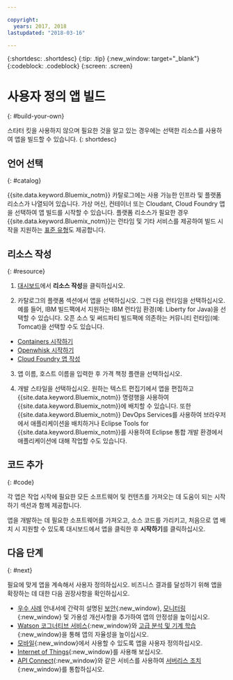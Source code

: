 ```yaml
---

copyright:
  years: 2017, 2018
lastupdated: "2018-03-16"

---
```


{:shortdesc: .shortdesc}
{:tip: .tip}
{:new_window: target="_blank"}
{:codeblock: .codeblock}
{:screen: .screen}

# 사용자 정의 앱 빌드
{: #build-your-own}

스타터 킷을 사용하지 않으며 필요한 것을 알고 있는 경우에는 선택한 리소스를 사용하여 앱을 빌드할 수 있습니다.
{: shortdesc}

## 언어 선택
{: #catalog}

{{site.data.keyword.Bluemix_notm}} 카탈로그에는 사용 가능한 인프라 및 플랫폼 리소스가 나열되어 있습니다. 가상 머신, 컨테이너 또는 Cloudant, Cloud Foundry 앱을 선택하여 앱 빌드를 시작할 수 있습니다. 플랫폼 리소스가 필요한 경우 {{site.data.keyword.Bluemix_notm}}는 런타임 및 기타 서비스를 제공하여 빌드 시작을 지원하는 [표준 유형](https://console.bluemix.net/catalog/?taxonomyNavigation=apps&category=blueprints)도 제공합니다.

## 리소스 작성
{: #resource}

1. [대시보드](https://console.bluemix.net/)에서 **리소스 작성**을 클릭하십시오.

2. 카탈로그의 플랫폼 섹션에서 앱을 선택하십시오. 그런 다음 런타임을 선택하십시오. 예를 들어, IBM 빌드팩에서 지원하는 IBM 런타임 환경(예: Liberty for Java)을 선택할 수 있습니다. 오픈 소스 및 써드파티 빌드팩에 의존하는 커뮤니티 런타임(예: Tomcat)을 선택할 수도 있습니다.

  * [Containers 시작하기](../containers/container_index.html)
  * [Openwhisk 시작하기](../openwhisk/index.html)
  * [Cloud Foundry 앱 작성](../cfapps/index.html#creating_cloud_foundry_apps)

3. 앱 이름, 호스트 이름을 입력한 후 가격 책정 플랜을 선택하십시오.

4. 개발 스타일을 선택하십시오. 원하는 텍스트 편집기에서 앱을 편집하고 {{site.data.keyword.Bluemix_notm}} 명령행을 사용하여 {{site.data.keyword.Bluemix_notm}}에 배치할 수 있습니다. 또한 {{site.data.keyword.Bluemix_notm}} DevOps Services를 사용하여 브라우저에서 애플리케이션을 배치하거나 Eclipse Tools for {{site.data.keyword.Bluemix_notm}}를 사용하여 Eclipse 통합 개발 환경에서 애플리케이션에 대해 작업할 수도 있습니다.

## 코드 추가
{: #code}

각 앱은 작업 시작에 필요한 모든 소프트웨어 및 컨텐츠를 가져오는 데 도움이 되는 시작하기 섹션과 함께 제공합니다.

앱을 개발하는 데 필요한 소프트웨어를 가져오고, 소스 코드를 가리키고, 처음으로 앱 배치 시 지원할 수 있도록 대시보드에서 앱을 클릭한 후 **시작하기**를 클릭하십시오.

## 다음 단계
{: #next}

필요에 맞게 앱을 계속해서 사용자 정의하십시오. 비즈니스 결과를 달성하기 위해 앱을 확장하는 데 대한 다음 권장사항을 확인하십시오.

* [우수 사례](best-practice.html) 안내서에 간략히 설명된 [보안](https://console.bluemix.net/catalog/?taxonomyNavigation=data&category=security){:new_window}, [모니터링](https://console.bluemix.net/catalog/?category=devops){:new_window} 및 가용성 개선사항을 추가하여 앱의 안정성을 높이십시오.
* [Watson 코그너티브 서비스](https://console.bluemix.net/catalog/?taxonomyNavigation=data&category=watson){:new_window}와 [고급 분석 및 기계 학습](https://console.bluemix.net/catalog/?taxonomyNavigation=data&category=data){:new_window}을 통해 앱의 자율성을 높이십시오.
* [모바일](https://console.bluemix.net/catalog/?category=mobile){:new_window}에서 사용할 수 있도록 앱을 사용자 정의하십시오.
* [Internet of Things](https://console.bluemix.net/catalog/?category=iot){:new_window}를 사용해 보십시오.
* [API Connect](https://console.bluemix.net/catalog/?category=integration){:new_window}와 같은 서비스를 사용하여 [서버리스 조치](https://console.bluemix.net/catalog/?category=whisk){:new_window}를 통합하십시오.

